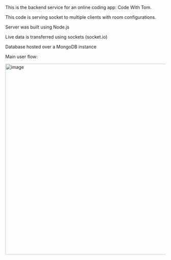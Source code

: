 This is the backend service for an online coding app: Code With Tom.

This code is serving socket to multiple clients with room configurations.

Server was built using Node.js

Live data is transferred using sockets (socket.io)

Database hosted over a MongoDB instance

Main user flow:

<img width="600" alt="image" src="https://github.com/MaayanSha/online_coding/assets/92812706/4cd0c362-5311-47f2-8346-b3f6da0185dd">

